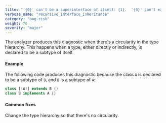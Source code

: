 ```yaml
---
title: "'{0}' can't be a superinterface of itself: {1}.  '{0}' can't extend itself.  '{0}' can't implement itself.  '{0}' can't use itself as a mixin.  '{0}' can't use itself as a superclass constraint."
verbose_name: "recursive_interface_inheritance"
category: "bug-risk"
weight: 70
severity: "major"
---
```

The analyzer produces this diagnostic when there's a circularity in the
type hierarchy. This happens when a type, either directly or indirectly,
is declared to be a subtype of itself.

#### Example

The following code produces this diagnostic because the class `A` is
declared to be a subtype of `B`, and `B` is a subtype of `A`:

```dart
class [!A!] extends B {}
class B implements A {}
```

#### Common fixes

Change the type hierarchy so that there's no circularity.
